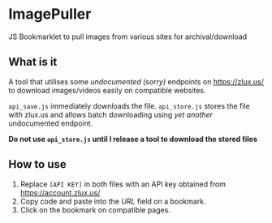 # ImagePuller
JS Bookmarklet to pull images from various sites for archival/download

## What is it
A tool that utilises some *undocumented (sorry)* endpoints on https://zlux.us/ to download images/videos easily on compatible websites.

`api_save.js` immediately downloads the file. `api_store.js` stores the file with zlux.us and allows batch downloading using *yet another* undocumented endpoint.

**__Do not use `api_store.js` until I release a tool to download the stored files__**


## How to use
1. Replace `[API KEY]` in both files with an API key obtained from https://account.zlux.us/
2. Copy code and paste into the *URL* field on a bookmark. 
3. Click on the bookmark on compatible pages.